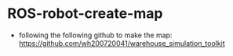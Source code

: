 # ROS-robot-create-map
* following the following github to make the map:
https://github.com/wh200720041/warehouse_simulation_toolkit

